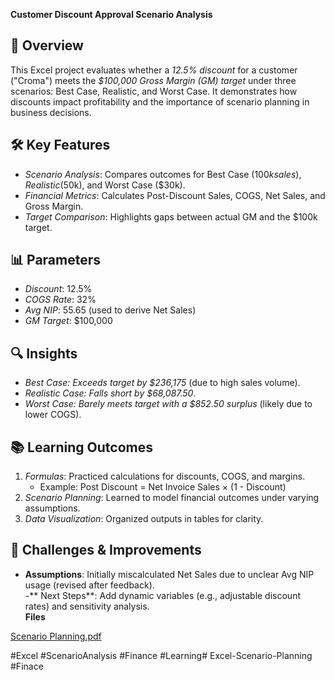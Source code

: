 
**Customer Discount Approval Scenario Analysis**
## 📌 Overview  
This Excel project evaluates whether a *12.5% discount* for a customer ("Croma") meets the *$100,000 Gross Margin (GM) target* under three scenarios: Best Case, Realistic, and Worst Case. It demonstrates how discounts impact profitability and the importance of scenario planning in business decisions.

## 🛠️ Key Features  
- *Scenario Analysis*: Compares outcomes for Best Case ($100k sales), Realistic ($50k), and Worst Case ($30k).  
- *Financial Metrics*: Calculates Post-Discount Sales, COGS, Net Sales, and Gross Margin.  
- *Target Comparison*: Highlights gaps between actual GM and the $100k target.  

## 📊 Parameters  
- *Discount*: 12.5%  
- *COGS Rate*: 32%  
- *Avg NIP*: 55.65 (used to derive Net Sales)  
- *GM Target*: $100,000  

## 🔍 Insights  
- *Best Case: Exceeds target by *$236,175** (due to high sales volume).  
- *Realistic Case: Falls short by *$68,087.50**.  
- *Worst Case: Barely meets target with a *$852.50 surplus** (likely due to lower COGS).  

## 📚 Learning Outcomes  
1. *Formulas*: Practiced calculations for discounts, COGS, and margins.  
   - Example: Post Discount = Net Invoice Sales × (1 - Discount)  
2. *Scenario Planning*: Learned to model financial outcomes under varying assumptions.  
3. *Data Visualization*: Organized outputs in tables for clarity.  

## 🧩 Challenges & Improvements  
- **Assumptions**: Initially miscalculated Net Sales due to unclear Avg NIP usage (revised after feedback).  
-** Next Steps**: Add dynamic variables (e.g., adjustable discount rates) and sensitivity analysis.  
**Files**

[Scenario Planning.pdf](https://github.com/user-attachments/files/19261849/Scenario.Planning.pdf)


 #Excel #ScenarioAnalysis #Finance #Learning# Excel-Scenario-Planning #Finace
